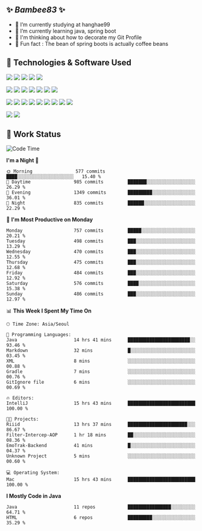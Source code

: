 ##  ✨ _Bambee83_ ✨ 

- 🔭 I’m currently studying at hanghae99
- 🌱 I’m currently learning java, spring boot
- 🤔 I'm thinking about how to decorate my Git Profile
- 🪹 Fun fact : The bean of spring boots is actually coffee beans 

<!-- - 💬 Ask me about ...
- 📫 How to reach me: ...
- 😄 Pronouns: ...
- 👯 I’m looking to collaborate on ...-->

## 🔧  Technologies & Software Used

<img src="https://img.shields.io/badge/Java-007396?style=flat-round&logo=OpenJDK&logoColor=white"/> <img src="https://img.shields.io/badge/Spring-6DB33F?style=flat-round&logo=spring&logoColor=white"/>   <img src="https://img.shields.io/badge/SpringBoot-6DB33F?style=flat-round&logo=springboot&logoColor=white"/>  <img src="https://img.shields.io/badge/SpringSecurity-6DB33F?style=flat-round&logo=SpringSecurity&logoColor=white"/>   <img src="https://img.shields.io/badge/JSON Web Token-000000?style=flat-round&logo=JSON Web Tokens&logoColor=white"/> 

<img src="https://img.shields.io/badge/github-181717?style=flat-round&logo=github&logoColor=white"/> <img src="https://img.shields.io/badge/git-F05032?style=flat-round&logo=git&logoColor=white"/> <img src="https://img.shields.io/badge/githubactions-2088FF?style=flat-round&logo=githubactions&logoColor=white"/>  <img src="https://img.shields.io/badge/Gradle-02303A?style=flat-round&logo=Gradle&logoColor=white"/>  <img src="https://img.shields.io/badge/IntelliJIDEA-000000?style=flat-round&logo=IntelliJIDEA&logoColor=white"/>  <img src="https://img.shields.io/badge/Postman-FF6C37?style=flat-round&logo=Postman&logoColor=white"/>  <img src="https://img.shields.io/badge/Sourcetree-0052CC?style=flat-round&logo=Sourcetree&logoColor=white"/>

<img src="https://img.shields.io/badge/AmazonS3-569A31?style=flat-round&logo=AmazonS3&logoColor=white"/>  <img src="https://img.shields.io/badge/AmazonEC2-FF9900?style=flat-round&logo=AmazonEC2&logoColor=white"/>  <img src="https://img.shields.io/badge/AmazonRDS-527FFF?style=flat-round&logo=AmazonRDS&logoColor=white"/>  <img src="https://img.shields.io/badge/MySQL-4479A1?style=flat-round&logo=MySQL&logoColor=white"/>  <img src="https://img.shields.io/badge/MongoDB-47A248?style=flat-round&logo=MongoDB&logoColor=white"/> <img src="https://img.shields.io/badge/Ubuntu-E95420?style=flat-round&logo=Ubuntu&logoColor=white"/> <img src="https://img.shields.io/badge/FileZilla-BF0000?style=flat-round&logo=filezilla&logoColor=white"/> <img src="https://img.shields.io/badge/Notion-000000?style=flat-round&logo=Notion&logoColor=white"/> <img src="https://img.shields.io/badge/Slack-F06A6A?style=flat-round&logo=slack&logoColor=white"/>

<img src="https://img.shields.io/badge/AmazonCloudfront-3693F3?style=flat-round&logo=iCloud&logoColor=white"/> <img src="https://img.shields.io/badge/ApacheJMeter-D22128?style=flat-round&logo=apachejmeter&logoColor=white"/> 
 
<!-- Markdown lang
[![Bambee83 Badge](https://img.shields.io/badge/Bambee83'blog-4A154B.svg?&style=for-the-badge&logo=Bloglovin&link=https://blog.naver.com/bambee83)](https://blog.naver.com/bambee83)
## 🚀  GitHub stats & Top Langs
[![Bambee83's GitHub stats-Dark](https://github-readme-stats.vercel.app/api?username=bambee83&show_icons=true&theme=dark#gh-dark-mode-only)]((https://github.com/bambee83/github-readme-stats#gh-dark-mode-only))
![Top Langs-Dark](https://github-readme-stats.vercel.app/api/top-langs/?username=bambee83&layout=compact&theme=dark#gh-dark-mode-only)
## 🐳   Project
[mini project - SeoulCulturePort](https://github.com/event-information)
[clone coding - Instaclone](https://github.com/instaclone8)
[final project - emotrak](https://github.com/EmoTrak)
[![bambee83's wakatime stats](https://github-readme-stats.vercel.app/api/wakatime?username=bambee83)]
 -->
## 🐳 Work Status
<!--START_SECTION:waka-->
![Code Time](http://img.shields.io/badge/Code%20Time-83%20hrs%201%20min-blue)

**I'm a Night 🦉** 

```text
🌞 Morning                577 commits         ████░░░░░░░░░░░░░░░░░░░░░   15.40 % 
🌆 Daytime                985 commits         ███████░░░░░░░░░░░░░░░░░░   26.29 % 
🌃 Evening                1349 commits        █████████░░░░░░░░░░░░░░░░   36.01 % 
🌙 Night                  835 commits         ██████░░░░░░░░░░░░░░░░░░░   22.29 % 
```
📅 **I'm Most Productive on Monday** 

```text
Monday                   757 commits         █████░░░░░░░░░░░░░░░░░░░░   20.21 % 
Tuesday                  498 commits         ███░░░░░░░░░░░░░░░░░░░░░░   13.29 % 
Wednesday                470 commits         ███░░░░░░░░░░░░░░░░░░░░░░   12.55 % 
Thursday                 475 commits         ███░░░░░░░░░░░░░░░░░░░░░░   12.68 % 
Friday                   484 commits         ███░░░░░░░░░░░░░░░░░░░░░░   12.92 % 
Saturday                 576 commits         ████░░░░░░░░░░░░░░░░░░░░░   15.38 % 
Sunday                   486 commits         ███░░░░░░░░░░░░░░░░░░░░░░   12.97 % 
```


📊 **This Week I Spent My Time On** 

```text
🕑︎ Time Zone: Asia/Seoul

💬 Programming Languages: 
Java                     14 hrs 41 mins      ███████████████████████░░   93.46 % 
Markdown                 32 mins             █░░░░░░░░░░░░░░░░░░░░░░░░   03.45 % 
XML                      8 mins              ░░░░░░░░░░░░░░░░░░░░░░░░░   00.88 % 
Gradle                   7 mins              ░░░░░░░░░░░░░░░░░░░░░░░░░   00.76 % 
GitIgnore file           6 mins              ░░░░░░░░░░░░░░░░░░░░░░░░░   00.69 % 

🔥 Editors: 
IntelliJ                 15 hrs 43 mins      █████████████████████████   100.00 % 

🐱‍💻 Projects: 
Riiid                    13 hrs 37 mins      ██████████████████████░░░   86.67 % 
Filter-Intercep-AOP      1 hr 18 mins        ██░░░░░░░░░░░░░░░░░░░░░░░   08.36 % 
EmoTrak-Backend          41 mins             █░░░░░░░░░░░░░░░░░░░░░░░░   04.37 % 
Unknown Project          5 mins              ░░░░░░░░░░░░░░░░░░░░░░░░░   00.60 % 

💻 Operating System: 
Mac                      15 hrs 43 mins      █████████████████████████   100.00 % 
```

**I Mostly Code in Java** 

```text
Java                     11 repos            ████████████████░░░░░░░░░   64.71 % 
HTML                     6 repos             █████████░░░░░░░░░░░░░░░░   35.29 % 
```




<!--END_SECTION:waka-->
